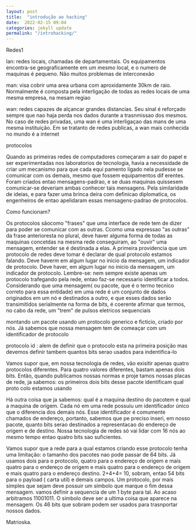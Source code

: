 ```yaml
---
layout: post
title:  "introdução ao hacking"
date:  2022-02-15 09:04
categories: jekyll update
permalink: "/introhacking/"
---
```




Redes1


lan: redes locais, chamadas de departamentais. Os equipamentos encontra-se 
geograficamente em um mesmo local, e o numero de maquinas é pequeno. Não muitos
problemas de interconexão

man: visa cobrir uma area urbana com aproxidamente 30km de raio. Normalmente é composta
pela interligação de todas as redes locais de uma mesma empresa, na mesam regiao 

wan: redes capazes de alçancar grandes distancias. Seu sinal é reforçado sempre que nao
haja perda nos dados durante a trasnmissao dos mesmos. No caso de redes privadas, uma wan
é uma interligaçao das mans de uma mesma instituição. Em se tratanto de redes publicas,
a wan mais conhecida no mundo é a internet 


protocolos 



Quando as primeiras redes de computadores começaram a sair do papel e ser experimentadas nos 
laboratorios de tecnologia, havia a necessidade de criar um mecanismo para que cada equi
pamento ligado nela pudesse se comunicar com os demais, mesmo que fossem equipamentos dif
erentes. Foram criados entao mensagens-padrao, e se duas maquinas quissesem comunicar-se
deveriam ambas conhecer tais mensagens. Pela similaridade de ideias, e para fazer uma brinca
deira com definicao diplomatica, os engenheiros de entao apelidaram essas mensagens-padrao
de protocolos.

Como funcionam?

Os protocolos sãocomo "frases" que uma interface de rede tem de dizer para poder se comunicar com as outras. Ccomo
uma expressao "as outras" da frase anterioresta no plural, deve haver alguma forma de todas as maquinas
concetdas na mesma rede conseguiram, ao "ouvir" uma mensagem, entender se é destinada a elas.
A primeira providencia que um protocolo de redes deve tomar é declarar de qual protocolo estamos falando.
Deve haverm em algum lugar no inicio da mensagem, um indicador de protocolo. Deve haver, em algum lugar no inicio
da mensagem, um indicador de protocolo. Lembre-se: nem sempre existe apenas um protocolo trafegando
pela rede, entao faz-se necessario identificar a todos.
Considerando que uma mensagem( ou pacote, que é o termo tecnico correto para essa entidade) em uma rede 
é um conjunto de dados originados em um nó e destinados a outro, e que esses dados serão
transimitidos serialmente na forma de bits, é coerente afirmar que termos, no cabo da rede, um
"trem" de pulsos eletricos sequenciais

montando um pacote usando um protocolo generico e ficticio, criado por nós. Já sabemos que nossa mensagem tem de comeaçar 
com um identificador de protocolo

protocolo id : alem de definir que o protocolo esta na primeira posição mas devemos definir tambem quantos
 bits serao usados para indentifica-lo


 Vamos supor que, em nossa tecnologia de redes, vão exisitir apenas quatro protocolos diferentes. Para
 quatro valores diferentes, bastam apenas dois bits. Então, quando publicamos nossas normas e proje
 tamos nossas placas de rede, ja sabemos: os primeiros dois bits desse pacote identificam qual proto
 colo estamos usando 


Há outra coisa que ja sabemos: qual é a maquina destino do pacotem e qual a maquina de origem. Cada nó
em uma rede possuiu um identificador único que o diferencia dos demais nós. Esse identificador é comumente chamados
de endereço, portanto, sabemos que pe preciso inseri, em nosso pacote, quanto bits serao destinados 
a representacao do endereço de origem e de destino. Nossa tecnologia de redes só vai lidar com 16 nós ao mesmo tempo
entao quatro bits sao suficientes.


Vamos supor que a rede para a qual estamos criando esse protocolo tenha uma limitação: o tamanho dos pacotes nao pode passar de 
64 bits. Já usamos dois para o protocolo, quatro para o endereço de origem e mais quatro para o 
endereço de origem e mais quatro para o endereço de origem e mais quatro para o endereço destino. 2+4+4= 10, 
sobram, entao 54 bits para o payload ( carta util) e demais campos. Um protocolo, por mais simples que sejam deve
possuir um símbolo que marque o fim dessa mensagem. vamos definir a sequencia de um 1 byte para tal. Ao
acaso arbitramos 11001011. O simbolo deve ser a ultima coisa que aparece na mensagem. Os 46 bits que 
sobram podem ser usados para trasnportar nossos dados.


Matrioska.
















